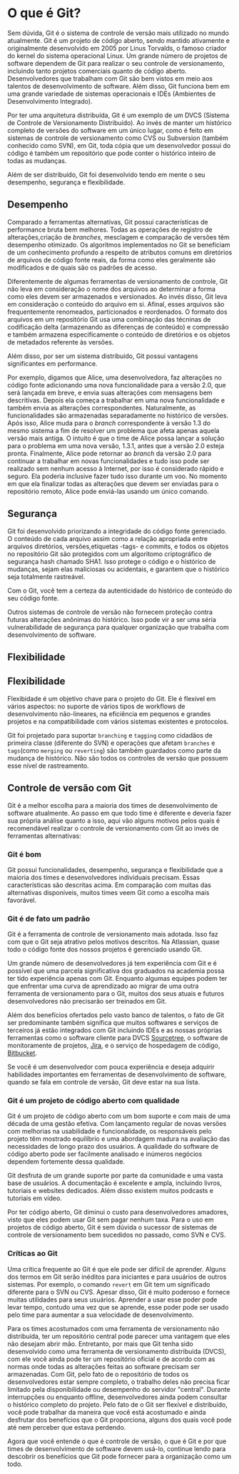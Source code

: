 # O que é Git?

Sem dúvida, Git é o sistema de controle de versão mais utilizado no mundo atualmente. Git é um projeto de código aberto, sendo mantido ativamente e originalmente desenvolvido em 2005 por Linus Torvalds, o famoso criador do kernel do sistema operacional Linux. Um grande número de projetos de software dependem de Git para realizar o seu controle de versionamento, incluindo tanto projetos comerciais quanto de código aberto. Desenvolvedores que trabalham com Git são bem vistos em meio aos talentos de desenvolvimento de software. Além disso, Git funciona bem em uma grande variedade de sistemas operacionais e IDEs (Ambientes de Desenvolvimento Integrado).

Por ter uma arquitetura distribuída, Git é um exemplo de um DVCS (Sistema de Controle de Versionamento Distribuído). Ao invés de manter um histórico completo de versões do software em um único lugar, como é feito em sistemas de controle de versionamento como CVS ou Subversion (também conhecido como SVN), em Git, toda cópia que um desenvolvedor possui do código é também um repositório que pode conter o histórico inteiro de todas as mudanças.

Além de ser distribuído, Git foi desenvolvido tendo em mente o seu desempenho, segurança e flexibilidade.

## Desempenho

Comparado a ferramentas alternativas, Git possui características de performance bruta bem melhores. Todas as operações de registro de alterações,criação de _branches_, mesclagem e comparação de versões têm desempenho otimizado. Os algoritmos implementados no Git se beneficiam de um conhecimento profundo a respeito de atributos comuns em diretórios de arquivos de código fonte reais, da forma como eles geralmente são modificados e de quais são os padrões de acesso.

Diferentemente de algumas ferramentas de versionamento de controle, Git não leva em consideração o nome dos arquivos ao determinar a forma como eles devem ser armazenados e versionados. Ao invés disso, Git leva em consideração o conteúdo do arquivo em si. Afinal, esses arquivos são frequentemente renomeados, particionados e reordenados. O formato dos arquivos em um repositório Git usa uma combinação das técninas de codificação delta (armazenando as diferenças de conteúdo) e compressão e também armazena especificamente o conteúdo de diretórios e os objetos de metadados referente às versões.

Além disso, por ser um sistema distribuído, Git possui vantagens significantes em performance.

Por exemplo, digamos que Alice, uma desenvolvedora, faz alterações no código fonte adicionando uma nova funcionalidade para a versão 2.0, que será lançada em breve, e envia suas alterações com mensagens bem descritivas. Depois ela começa a trabalhar em uma nova funcionalidade e também envia as alterações correspondentes. Naturalmente, as funcionalidades são armazenadas separadamente no histórico de versões. Após isso, Alice muda para o _branch_ correspondente à versão 1.3 do mesmo sistema a fim de resolver um problema que afeta apenas aquela versão mais antiga. O intuito é que o time de Alice possa lançar a solução para o problema em uma nova versão, 1.3.1, antes que a versão 2.0 esteja pronta. Finalmente, Alice pode retornar ao _branch_ da versão 2.0 para continuar a trabalhar em novas funcionalidades e tudo isso pode ser realizado sem nenhum acesso à Internet, por isso é considerado rápido e seguro. Ela poderia inclusive fazer tudo isso durante um voo. No momento em que ela finalizar todas as alterações que devem ser enviadas para o repositório remoto, Alice pode enviá-las usando um único comando.

## Segurança

Git foi desenvolvido priorizando a integridade do código fonte gerenciado.
O conteúdo de cada arquivo assim como a relação apropriada entre arquivos 
diretórios, versões,etiquetas -tags- e commits, e todos os objetos no repositório Git são
protegidos com um algoritomo criptográfico de segurança hash chamado SHA1.
Isso protege o código e o histórico de mudanças, sejam elas maliciosas ou 
acidentais, e garantem que o histórico seja totalmente rastreável.

Com o Git, você tem a certeza da autenticidade do histórico de conteúdo do seu código fonte.

Outros sistemas de controle de versão não fornecem proteção contra futuras alterações anônimas do histórico.
Isso pode vir a ser uma séria vulnerabilidade de segurança para qualquer organização que 
trabalha com desenvolvimento de software.

## Flexibilidade

## Flexibilidade

Flexibidade é um objetivo chave para o projeto do Git. Ele é flexível em vários aspectos: no suporte de vários tipos de workflows de desenvolvimento não-lineares, na eficiência em pequenos e grandes projetos e na compatibilidade com vários sistemas existentes e protocolos.

Git foi projetado para suportar `branching` e `tagging` como cidadãos de primeira classe (diferente do SVN) e operações que afetam `branches` e `tags`(como `merging` ou `reverting`) são também guardados como parte da mudança de histórico. Não são todos os controles de versão que possuem esse nível de rastreamento.

## Controle de versão com Git

Git é a melhor escolha para a maioria dos times de desenvolvimento de software atualmente. Ao passo em que todo time é diferente e deveria fazer sua própria análise quanto a isso, aqui vão alguns motivos pelos quais é recomendável realizar o controle de versionamento com Git ao invés de ferramentas alternativas:

### Git é bom

Git possui funcionalidades, desempenho, segurança e flexibilidade que a maioria dos times e desenvolvedores individuais precisam. Essas características são descritas acima. Em comparação com muitas das alternativas disponíveis, muitos times veem Git como a escolha mais favorável.

### Git é de fato um padrão

Git é a ferramenta de controle de versionamento mais adotada. Isso faz com que o Git seja atrativo pelos motivos descritos. Na Atlassian, quase todo o código fonte dos nossos projetos é gerenciado usando Git.

Um grande número de desenvolvedores já tem experiência com Git e é possível que uma parcela significativa dos graduados na academia possa ter tido experiência apenas com Git. Enquanto algumas equipes podem ter que enfrentar uma curva de aprendizado ao migrar de uma outra ferramenta de versionamento para o Git, muitos dos seus atuais e futuros desenvolvedores não precisarão ser treinados em Git.

Além dos benefícios ofertados pelo vasto banco de talentos, o fato de Git ser predominante também significa que muitos softwares e serviços de terceiros já estão integrados com Git incluindo IDEs e as nossas próprias ferramentas como o software cliente para DVCS [Sourcetree](https://www.atlassian.com/software/sourcetree), o software de monitoramente de projetos, [Jira](https://www.atlassian.com/software/jira), e o serviço de hospedagem de código, [Bitbucket](https://bitbucket.org/).

Se você é um desenvolvedor com pouca experiência e deseja adquirir habilidades importantes em ferramentas de desenvolvimento de software, quando se fala em controle de versão, Git deve estar na sua lista.

### Git é um projeto de código aberto com qualidade

Git é um projeto de código aberto com um bom suporte e com mais de uma década de uma gestão efetiva. Com lançamento regular de novas versões com melhorias na usabilidade e funcionalidade, os responsáveis pelo projeto têm mostrado equilíbrio e uma abordagem madura na avaliação das necessidades de longo prazo dos usuários. A qualidade do software de código aberto pode ser facilmente analisado e inúmeros negócios dependem fortemente dessa qualidade.

Git desfruta de um grande suporte por parte da comunidade e uma vasta base de usuários. A documentação é excelente e ampla, incluindo livros, tutoriais e websites dedicados. Além disso existem muitos podcasts e tutoriais em vídeo.

Por ter código aberto, Git diminui o custo para desenvolvedores amadores, visto que eles podem usar Git sem pagar nenhum taxa. Para o uso em projetos de código aberto, Git é sem dúvida o sucessor de sistemas de controle de versionamento bem sucedidos no passado, como SVN e CVS.

### Críticas ao Git

Uma crítica frequente ao Git é que ele pode ser difícil de aprender. Alguns dos termos em Git serão inéditos para iniciantes e para usuários de outros sistemas. Por exemplo, o comando `revert` em Git tem um significado diferente para o SVN ou CVS. Apesar disso, Git é muito poderoso e fornece muitas utilidades para seus usuários. Aprender a usar esse poder pode levar tempo, contudo uma vez que se aprende, esse poder pode ser usado pelo time para aumentar a sua velocidade de desenvolvimento.

Para os times acostumados com uma ferramenta de versionamento não distribuída, ter um repositório central pode parecer uma vantagem que eles não desejam abrir mão. Entretanto, por mais que Git tenha sido desenvolvido como uma ferramenta de versionamento distribuída (DVCS), com ele você ainda pode ter um repositório oficial e de acordo com as normas onde todas as alterações feitas ao software precisam ser armazenadas. Com Git, pelo fato de o repositório de todos os desenvolvedores estar sempre completo, o trabalho deles não precisa ficar limitado pela disponibilidade ou desempenho do servidor "central". Durante interrupções ou enquanto offline, desenvolvedores ainda podem consultar o histórico completo do projeto. Pelo fato de o Git ser flexível e distribuído, você pode trabalhar da maneira que você está acostumado e ainda desfrutar dos benefícios que o Git proporciona, alguns dos quais você pode até nem perceber que estava perdendo.

Agora que você entende o que é controle de versão, o que é Git e por que times de desenvolvimento de software devem usá-lo, continue lendo para descobrir os benefícios que Git pode fornecer para a organização como um todo.
